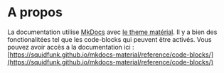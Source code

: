 # A propos

La documentation utilise [MkDocs](https://www.mkdocs.org/) avec [le theme matérial]((https://squidfunk.github.io/mkdocs-material/)). Il y a bien des fonctionalitées tel que les code-blocks qui peuvent être activés.
Vous pouvez avoir accès a la documentation ici : [https://squidfunk.github.io/mkdocs-material/reference/code-blocks/](https://squidfunk.github.io/mkdocs-material/reference/code-blocks/)